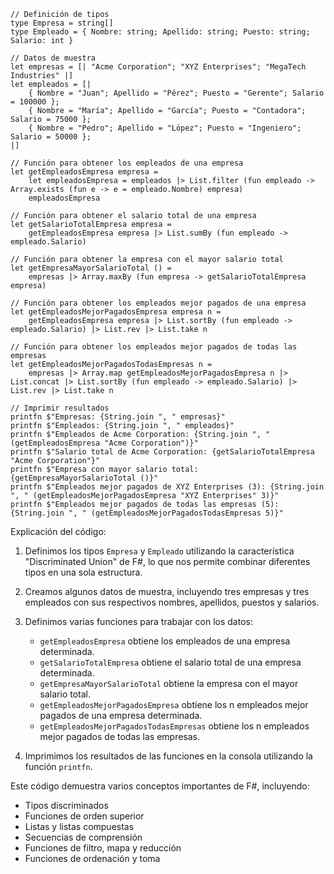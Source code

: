 ```f#
// Definición de tipos
type Empresa = string[]
type Empleado = { Nombre: string; Apellido: string; Puesto: string; Salario: int }

// Datos de muestra
let empresas = [| "Acme Corporation"; "XYZ Enterprises"; "MegaTech Industries" |]
let empleados = [|
    { Nombre = "Juan"; Apellido = "Pérez"; Puesto = "Gerente"; Salario = 100000 };
    { Nombre = "María"; Apellido = "García"; Puesto = "Contadora"; Salario = 75000 };
    { Nombre = "Pedro"; Apellido = "López"; Puesto = "Ingeniero"; Salario = 50000 };
|]

// Función para obtener los empleados de una empresa
let getEmpleadosEmpresa empresa =
    let empleadosEmpresa = empleados |> List.filter (fun empleado -> Array.exists (fun e -> e = empleado.Nombre) empresa)
    empleadosEmpresa

// Función para obtener el salario total de una empresa
let getSalarioTotalEmpresa empresa =
    getEmpleadosEmpresa empresa |> List.sumBy (fun empleado -> empleado.Salario)

// Función para obtener la empresa con el mayor salario total
let getEmpresaMayorSalarioTotal () =
    empresas |> Array.maxBy (fun empresa -> getSalarioTotalEmpresa empresa)

// Función para obtener los empleados mejor pagados de una empresa
let getEmpleadosMejorPagadosEmpresa empresa n =
    getEmpleadosEmpresa empresa |> List.sortBy (fun empleado -> empleado.Salario) |> List.rev |> List.take n

// Función para obtener los empleados mejor pagados de todas las empresas
let getEmpleadosMejorPagadosTodasEmpresas n =
    empresas |> Array.map getEmpleadosMejorPagadosEmpresa n |> List.concat |> List.sortBy (fun empleado -> empleado.Salario) |> List.rev |> List.take n

// Imprimir resultados
printfn $"Empresas: {String.join ", " empresas}"
printfn $"Empleados: {String.join ", " empleados}"
printfn $"Empleados de Acme Corporation: {String.join ", " (getEmpleadosEmpresa "Acme Corporation")}"
printfn $"Salario total de Acme Corporation: {getSalarioTotalEmpresa "Acme Corporation"}"
printfn $"Empresa con mayor salario total: {getEmpresaMayorSalarioTotal ()}"
printfn $"Empleados mejor pagados de XYZ Enterprises (3): {String.join ", " (getEmpleadosMejorPagadosEmpresa "XYZ Enterprises" 3)}"
printfn $"Empleados mejor pagados de todas las empresas (5): {String.join ", " (getEmpleadosMejorPagadosTodasEmpresas 5)}"
```

Explicación del código:

1. Definimos los tipos `Empresa` y `Empleado` utilizando la característica "Discriminated Union" de F#, lo que nos permite combinar diferentes tipos en una sola estructura.

2. Creamos algunos datos de muestra, incluyendo tres empresas y tres empleados con sus respectivos nombres, apellidos, puestos y salarios.

3. Definimos varias funciones para trabajar con los datos:
   - `getEmpleadosEmpresa` obtiene los empleados de una empresa determinada.
   - `getSalarioTotalEmpresa` obtiene el salario total de una empresa determinada.
   - `getEmpresaMayorSalarioTotal` obtiene la empresa con el mayor salario total.
   - `getEmpleadosMejorPagadosEmpresa` obtiene los n empleados mejor pagados de una empresa determinada.
   - `getEmpleadosMejorPagadosTodasEmpresas` obtiene los n empleados mejor pagados de todas las empresas.

4. Imprimimos los resultados de las funciones en la consola utilizando la función `printfn`.

Este código demuestra varios conceptos importantes de F#, incluyendo:

* Tipos discriminados
* Funciones de orden superior
* Listas y listas compuestas
* Secuencias de comprensión
* Funciones de filtro, mapa y reducción
* Funciones de ordenación y toma